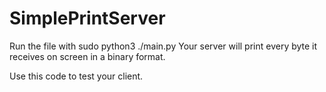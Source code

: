 # SimplePrintServer

Run the file with sudo python3 ./main.py
Your server will print every byte it receives on screen in a binary format.

Use this code to test your client.
